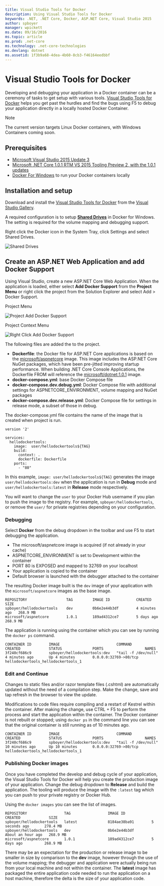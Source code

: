 ```yaml
---
title: Visual Studio Tools for Docker
description: Using Visual Studio Tools for Docker 
keywords: .NET, .NET Core, Docker, ASP.NET Core, Visual Studio 2015
author: spboyer
manager: wpickett
ms.date: 09/16/2016
ms.topic: article
ms.prod: .net-core
ms.technology: .net-core-technologies
ms.devlang: dotnet
ms.assetid: 1f3b9a68-4dea-4b60-8cb3-f46164eedbbf
---
```


# Visual Studio Tools for Docker 
Developing and debugging your application in a Docker container can be a ceremony of tasks to get setup with various tools. [Visual Studio Tools for Docker](https://visualstudiogallery.msdn.microsoft.com/0f5b2caa-ea00-41c8-b8a2-058c7da0b3e4) helps you get past the hurdles and find the bugs using F5 to debug your application directly in a locally hosted Docker Container. 

> [!NOTE]
>The current version targets Linux Docker containers, with Windows Containers coming soon.

## Prerequisites
- [Microsoft Visual Studio 2015 Update 3](https://www.visualstudio.com/downloads/download-visual-studio-vs)
- [Microsoft .NET Core 1.0.1 RTM VS 2015 Tooling Preview 2, with the 1.0.1 updates](https://go.microsoft.com/fwlink/?LinkID=827546)
- [Docker For Windows](https://www.docker.com/products/docker#/windows) to run your Docker containers locally

## Installation and setup
Download and install the [Visual Studio Tools for Docker](https://visualstudiogallery.msdn.microsoft.com/0f5b2caa-ea00-41c8-b8a2-058c7da0b3e4) from the [Visual Studio Gallery](http://visualstudiogallery.msdn.microsoft.com/).

A required configuration is to setup **[Shared Drives](https://docs.docker.com/docker-for-windows/#/shared-drives)** in Docker for Windows. The setting is required for the volume mapping and debugging support.

Right click the Docker icon in the System Tray, click Settings and select Shared Drives.

![Shared Drives](./media/visual-studio-tools-for-docker/settings-shared-drives-win.png) 

## Create an ASP.NET Web Application and add Docker Support

Using Visual Studio, create a new ASP.NET Core Web Application. When the application is loaded, either select **Add Docker Support** from the **Project Menu** or right click the project from the Solution Explorer and select Add > Docker Support.

Project Menu

![Project Add Docker Support](./media/visual-studio-tools-for-docker/project-add-docker-support.png)

Project Context Menu

![Right Click Add Docker Support](./media/visual-studio-tools-for-docker/right-click-add-docker-support.png)

The following files are added the to the project.

- **Dockerfile**: the Docker file for ASP.NET Core applications is based on the [microsoft/aspnetcore](https://hub.docker.com/r/microsoft/aspnetcore) image. This image includes the ASP.NET Core NuGet packages, which have been pre-jitted improving startup performance. When building .NET Core Console Applications, the Dockerfile FROM will reference the [microsoft/dotnet:1.0.1](https://hub.docker.com/r/microsoft/dotnet) image.
- **docker-compose.yml**: base Docker Compose file
- **docker-compose.dev.debug.yml**: Docker Compose file with additional settings for ASPNETCORE_ENVIRONMENT, volume mapping and NuGet packages
- **docker-compose.dev.release.yml**: Docker Compose file for settings in release mode, a subset of those in debug.

The docker-compose.yml file contains the name of the image that is created when project is run. 

```
version '2'

services:
  hellodockertools:
    image:  user/hellodockertools${TAG}
    build:
      context: .
      dockerfile: Dockerfile
    ports:
      - "80"

``` 

In this example, `image: user/hellodockertools${TAG}` generates the image `user/hellodockertools:dev` when the application is run in **Debug** mode and `user/hellodockertools:latest` in **Release** mode respectively. 

You will want to change the `user` to your Docker Hub username if you plan to push the image to the registry. For example, `spboyer/hellodockertools`, or remove the `user/` for private registries depending on your configuration.

### Debugging
Select **Docker** from the debug dropdown in the toolbar and use F5 to start debugging the application. 

- The microsoft/aspnetcore image is acquired (if not already in your cache)
- ASPNETCORE_ENVIRONMENT is set to Development within the container
- PORT 80 is EXPOSED and mapped to 32769 on your localhost
- Your application is copied to the container
- Default browser is launched with the debugger attached to the container 

The resulting Docker image built is the `dev` image of your application with the `microsoft/aspnetcore` images as the base image.

```console
REPOSITORY                  TAG         IMAGE ID            CREATED         SIZE
spboyer/hellodockertools    dev         0b6e2e44b3df        4 minutes ago   268.9 MB
microsoft/aspnetcore        1.0.1       189ad4312ce7        5 days ago      268.9 MB
```

The application is running using the container which you can see by running the `docker ps` command.

```console
CONTAINER ID        IMAGE                          COMMAND               CREATED             STATUS              PORTS                   NAMES
3f240cf686c9        spboyer/hellodockertools:dev   "tail -f /dev/null"   4 minutes ago       Up 4 minutes        0.0.0.0:32769->80/tcp   hellodockertools_hellodockertools_1
```

### Edit and Continue
Changes to static files and/or razor template files (.cshtml) are automatically updated without the need of a compilation step. Make the change, save and tap refresh in the browser to view the update.  

Modifications to code files require compiling and a restart of Kestrel within the container. After making the change, use CTRL + F5 to perform the process and start the application within the container. The Docker container is not rebuilt or stopped; using `docker ps` in the command line you can see that the original container is still running as of 10 minutes ago. 

```console
CONTAINER ID        IMAGE                          COMMAND               CREATED             STATUS              PORTS                   NAMES
3f240cf686c9        spboyer/hellodockertools:dev   "tail -f /dev/null"   10 minutes ago      Up 10 minutes       0.0.0.0:32769->80/tcp   hellodockertools_hellodockertools_1
```

### Publishing Docker images 
Once you have completed the develop and debug cycle of your application, the Visual Studio Tools for Docker will help you create the production image of your application. Change the debug dropdown to **Release** and build the application. The tooling will produce the image with the `:latest` tag which you can push to your private registry or Docker Hub. 

Using the `docker images` you can see the list of images.

```console
REPOSITORY                 TAG                 IMAGE ID            CREATED             SIZE
spboyer/hellodockertools   latest              8184ae38ba91        5 seconds ago       278.4 MB
spboyer/hellodockertools   dev                 0b6e2e44b3df        About an hour ago   268.9 MB
microsoft/aspnetcore       1.0.1               189ad4312ce7        5 days ago          268.9 MB
```

There may be an expectation for the production or release image to be smaller in size by comparison to the **dev** image, however through the use of the volume mapping; the debugger and application were actually being run from your local machine and not within the container. The **latest** image has packaged the entire application code needed to run the application on a host machine, therefore the delta is the size of your application code.

